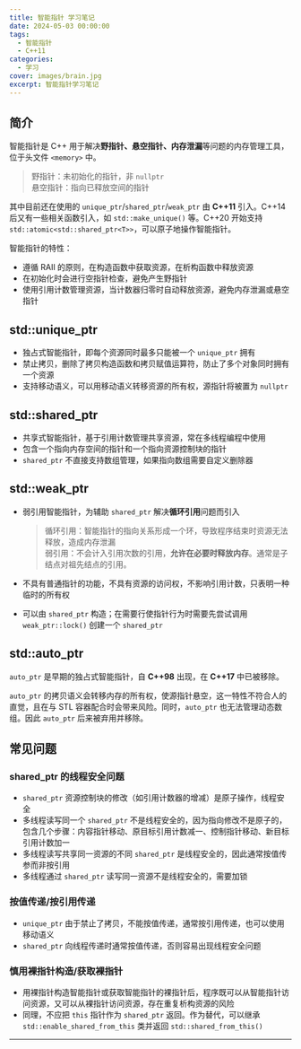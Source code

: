 ```yaml
---
title: 智能指针 学习笔记
date: 2024-05-03 00:00:00
tags:
  - 智能指针
  - C++11
categories:
  - 学习
cover: images/brain.jpg
excerpt: 智能指针学习笔记
---
```


## 简介
智能指针是 C++ 用于解决**野指针、悬空指针、内存泄漏**等问题的内存管理工具，位于头文件 `<memory>` 中。

> 野指针：未初始化的指针，非 `nullptr`\
> 悬空指针：指向已释放空间的指针

其中目前还在使用的 `unique_ptr`/`shared_ptr`/`weak_ptr` 由 **C++11** 引入。C++14 后又有一些相关函数引入，如 `std::make_unique()` 等。C++20 开始支持 `std::atomic<std::shared_ptr<T>>`，可以原子地操作智能指针。

智能指针的特性：
- 遵循 RAII 的原则，在构造函数中获取资源，在析构函数中释放资源
- 在初始化时会进行空指针检查，避免产生野指针
- 使用引用计数管理资源，当计数器归零时自动释放资源，避免内存泄漏或悬空指针

## std::unique_ptr
- 独占式智能指针，即每个资源同时最多只能被一个 `unique_ptr` 拥有
- 禁止拷贝，删除了拷贝构造函数和拷贝赋值运算符，防止了多个对象同时拥有一个资源
- 支持移动语义，可以用移动语义转移资源的所有权，源指针将被置为 `nullptr`

## std::shared_ptr
- 共享式智能指针，基于引用计数管理共享资源，常在多线程编程中使用
- 包含一个指向内存空间的指针和一个指向资源控制块的指针
- `shared_ptr` 不直接支持数组管理，如果指向数组需要自定义删除器

## std::weak_ptr
- 弱引用智能指针，为辅助 `shared_ptr` 解决**循环引用**问题而引入

    > 循环引用：智能指针的指向关系形成一个环，导致程序结束时资源无法释放，造成内存泄漏\
    > 弱引用：不会计入引用次数的引用，**允许在必要时释放内存**。通常是子结点对祖先结点的引用。

- 不具有普通指针的功能，不具有资源的访问权，不影响引用计数，只表明一种临时的所有权
- 可以由 `shared_ptr` 构造；在需要行使指针行为时需要先尝试调用 `weak_ptr::lock()` 创建一个 `shared_ptr`

## std::auto_ptr
`auto_ptr` 是早期的独占式智能指针，自 **C++98** 出现，在 **C++17** 中已被移除。

`auto_ptr` 的拷贝语义会转移内存的所有权，使源指针悬空，这一特性不符合人的直觉，且在与 STL 容器配合时会带来风险。同时，`auto_ptr` 也无法管理动态数组。因此 `auto_ptr` 后来被弃用并移除。

## 常见问题
### shared_ptr 的线程安全问题
- `shared_ptr` 资源控制块的修改（如引用计数器的增减）是原子操作，线程安全
- 多线程读写同一个 `shared_ptr` 不是线程安全的，因为指向修改不是原子的，包含几个步骤：内容指针移动、原目标引用计数减一、控制指针移动、新目标引用计数加一
- 多线程读写共享同一资源的不同 `shared_ptr` 是线程安全的，因此通常按值传参而非按引用
- 多线程通过 `shared_ptr` 读写同一资源不是线程安全的，需要加锁

### 按值传递/按引用传递
- `unique_ptr` 由于禁止了拷贝，不能按值传递，通常按引用传递，也可以使用移动语义
- `shared_ptr` 向线程传递时通常按值传递，否则容易出现线程安全问题


### 慎用裸指针构造/获取裸指针
- 用裸指针构造智能指针或获取智能指针的裸指针后，程序既可以从智能指针访问资源，又可以从裸指针访问资源，存在重复析构资源的风险
- 同理，不应把 `this` 指针作为 `shared_ptr` 返回。作为替代，可以继承 `std::enable_shared_from_this` 类并返回 `std::shared_from_this()`

---